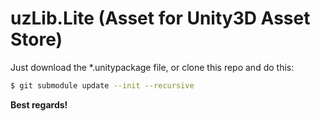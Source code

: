 # uzLib.Lite (Asset for Unity3D Asset Store)

Just download the *.unitypackage file, or clone this repo and do this:

```bash
$ git submodule update --init --recursive
```

**Best regards!**
